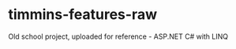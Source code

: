 timmins-features-raw
====================

Old school project, uploaded for reference - ASP.NET C# with LINQ
